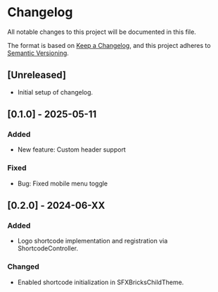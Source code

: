 <!-- markdownlint-disable MD024 -->
# Changelog

All notable changes to this project will be documented in this file.

The format is based on [Keep a Changelog](https://keepachangelog.com/en/1.0.0/),
and this project adheres to [Semantic Versioning](https://semver.org/spec/v2.0.0.html).

## [Unreleased]

- Initial setup of changelog.

## [0.1.0] - 2025-05-11

### Added

- New feature: Custom header support

### Fixed

- Bug: Fixed mobile menu toggle

## [0.2.0] - 2024-06-XX

### Added

- Logo shortcode implementation and registration via ShortcodeController.

### Changed

- Enabled shortcode initialization in SFXBricksChildTheme.
